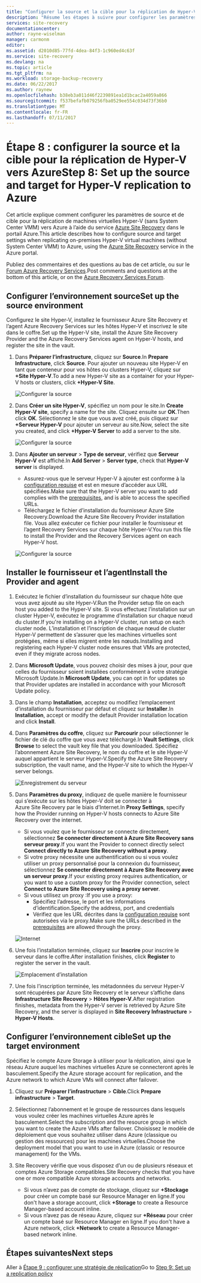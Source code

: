 ```yaml
---
title: "Configurer la source et la cible pour la réplication de Hyper-V vers Azure (sans System Center VMM) avec Azure Site Recovery | Microsoft Docs"
description: "Résume les étapes à suivre pour configurer les paramètres de source et de cible pour la réplication de machines virtuelles Hyper-V vers le stockage Azure avec Azure Site Recovery."
services: site-recovery
documentationcenter: 
author: rayne-wiselman
manager: carmonm
editor: 
ms.assetid: d2010d85-77fd-4dea-84f3-1c960ed4c63f
ms.service: site-recovery
ms.devlang: na
ms.topic: article
ms.tgt_pltfrm: na
ms.workload: storage-backup-recovery
ms.date: 06/22/2017
ms.author: raynew
ms.openlocfilehash: b38eb3a011d46f2239891ea1d1bcac2a4059a866
ms.sourcegitcommit: f537befafb079256fba0529ee554c034d73f36b0
ms.translationtype: MT
ms.contentlocale: fr-FR
ms.lasthandoff: 07/11/2017
---
```

# <a name="step-8-set-up-the-source-and-target-for-hyper-v-replication-to-azure"></a><span data-ttu-id="85e31-103">Étape 8 : configurer la source et la cible pour la réplication de Hyper-V vers Azure</span><span class="sxs-lookup"><span data-stu-id="85e31-103">Step 8: Set up the source and target for Hyper-V replication to Azure</span></span>

<span data-ttu-id="85e31-104">Cet article explique comment configurer les paramètres de source et de cible pour la réplication de machines virtuelles Hyper-V (sans System Center VMM) vers Azure à l’aide du service [Azure Site Recovery](site-recovery-overview.md) dans le portail Azure.</span><span class="sxs-lookup"><span data-stu-id="85e31-104">This article describes how to configure source and target settings when replicating on-premises Hyper-V virtual machines (without System Center VMM) to Azure, using the [Azure Site Recovery](site-recovery-overview.md) service in the Azure portal.</span></span>

<span data-ttu-id="85e31-105">Publiez des commentaires et des questions au bas de cet article, ou sur le [Forum Azure Recovery Services](https://social.msdn.microsoft.com/forums/azure/home?forum=hypervrecovmgr).</span><span class="sxs-lookup"><span data-stu-id="85e31-105">Post comments and questions at the bottom of this article, or on the [Azure Recovery Services Forum](https://social.msdn.microsoft.com/forums/azure/home?forum=hypervrecovmgr).</span></span>


## <a name="set-up-the-source-environment"></a><span data-ttu-id="85e31-106">Configurer l’environnement source</span><span class="sxs-lookup"><span data-stu-id="85e31-106">Set up the source environment</span></span>

<span data-ttu-id="85e31-107">Configurez le site Hyper-V, installez le fournisseur Azure Site Recovery et l’agent Azure Recovery Services sur les hôtes Hyper-V et inscrivez le site dans le coffre.</span><span class="sxs-lookup"><span data-stu-id="85e31-107">Set up the Hyper-V site, install the Azure Site Recovery Provider and the Azure Recovery Services agent on Hyper-V hosts, and register the site in the vault.</span></span>

1. <span data-ttu-id="85e31-108">Dans **Préparer l’infrastructure**, cliquez sur **Source**.</span><span class="sxs-lookup"><span data-stu-id="85e31-108">In **Prepare Infrastructure**, click **Source**.</span></span> <span data-ttu-id="85e31-109">Pour ajouter un nouveau site Hyper-V en tant que conteneur pour vos hôtes ou clusters Hyper-V, cliquez sur **+Site Hyper-V**.</span><span class="sxs-lookup"><span data-stu-id="85e31-109">To add a new Hyper-V site as a container for your Hyper-V hosts or clusters, click **+Hyper-V Site**.</span></span>

    ![Configurer la source](./media/hyper-v-site-walkthrough-source-target/set-source1.png)
2. <span data-ttu-id="85e31-111">Dans **Créer un site Hyper-V**, spécifiez un nom pour le site.</span><span class="sxs-lookup"><span data-stu-id="85e31-111">In **Create Hyper-V site**, specify a name for the site.</span></span> <span data-ttu-id="85e31-112">Cliquez ensuite sur **OK**.</span><span class="sxs-lookup"><span data-stu-id="85e31-112">Then click **OK**.</span></span> <span data-ttu-id="85e31-113">Sélectionnez le site que vous avez créé, puis cliquez sur **+Serveur Hyper-V** pour ajouter un serveur au site.</span><span class="sxs-lookup"><span data-stu-id="85e31-113">Now, select the site you created, and click **+Hyper-V Server** to add a server to the site.</span></span>

    ![Configurer la source](./media/hyper-v-site-walkthrough-source-target/set-source2.png)

3. <span data-ttu-id="85e31-115">Dans **Ajouter un serveur** > **Type de serveur**, vérifiez que **Serveur Hyper-V** est affiché.</span><span class="sxs-lookup"><span data-stu-id="85e31-115">In **Add Server** > **Server type**, check that **Hyper-V server** is displayed.</span></span>

    - <span data-ttu-id="85e31-116">Assurez-vous que le serveur Hyper-V à ajouter est conforme à la [configuration requise](#on-premises-prerequisites) et est en mesure d’accéder aux URL spécifiées.</span><span class="sxs-lookup"><span data-stu-id="85e31-116">Make sure that the Hyper-V server you want to add complies with the [prerequisites](#on-premises-prerequisites), and is able to access the specified URLs.</span></span>
    - <span data-ttu-id="85e31-117">Téléchargez le fichier d’installation du fournisseur Azure Site Recovery.</span><span class="sxs-lookup"><span data-stu-id="85e31-117">Download the Azure Site Recovery Provider installation file.</span></span> <span data-ttu-id="85e31-118">Vous allez exécuter ce fichier pour installer le fournisseur et l’agent Recovery Services sur chaque hôte Hyper-V.</span><span class="sxs-lookup"><span data-stu-id="85e31-118">You run this file to install the Provider and the Recovery Services agent on each Hyper-V host.</span></span>

    ![Configurer la source](./media/hyper-v-site-walkthrough-source-target/set-source3.png)


## <a name="install-the-provider-and-agent"></a><span data-ttu-id="85e31-120">Installer le fournisseur et l’agent</span><span class="sxs-lookup"><span data-stu-id="85e31-120">Install the Provider and agent</span></span>

1. <span data-ttu-id="85e31-121">Exécutez le fichier d’installation du fournisseur sur chaque hôte que vous avez ajouté au site Hyper-V.</span><span class="sxs-lookup"><span data-stu-id="85e31-121">Run the Provider setup file on each host you added to the Hyper-V site.</span></span> <span data-ttu-id="85e31-122">Si vous effectuez l’installation sur un cluster Hyper-V, exécutez le programme d’installation sur chaque nœud du cluster.</span><span class="sxs-lookup"><span data-stu-id="85e31-122">If you're installing on a Hyper-V cluster, run setup on each cluster node.</span></span> <span data-ttu-id="85e31-123">L’installation et l’inscription de chaque nœud de cluster Hyper-V permettent de s’assurer que les machines virtuelles sont protégées, même si elles migrent entre les nœuds.</span><span class="sxs-lookup"><span data-stu-id="85e31-123">Installing and registering each Hyper-V cluster node ensures that VMs are protected, even if they migrate across nodes.</span></span>
2. <span data-ttu-id="85e31-124">Dans **Microsoft Update**, vous pouvez choisir des mises à jour, pour que celles du fournisseur soient installées conformément à votre stratégie Microsoft Update.</span><span class="sxs-lookup"><span data-stu-id="85e31-124">In **Microsoft Update**, you can opt in for updates so that Provider updates are installed in accordance with your Microsoft Update policy.</span></span>
3. <span data-ttu-id="85e31-125">Dans le champ **Installation**, acceptez ou modifiez l’emplacement d’installation du fournisseur par défaut et cliquez sur **Installer**.</span><span class="sxs-lookup"><span data-stu-id="85e31-125">In **Installation**, accept or modify the default Provider installation location and click **Install**.</span></span>
4. <span data-ttu-id="85e31-126">Dans **Paramètres du coffre**, cliquez sur **Parcourir** pour sélectionner le fichier de clé du coffre que vous avez téléchargé.</span><span class="sxs-lookup"><span data-stu-id="85e31-126">In **Vault Settings**, click **Browse** to select the vault key file that you downloaded.</span></span> <span data-ttu-id="85e31-127">Spécifiez l’abonnement Azure Site Recovery, le nom du coffre et le site Hyper-V auquel appartient le serveur Hyper-V.</span><span class="sxs-lookup"><span data-stu-id="85e31-127">Specify the Azure Site Recovery subscription, the vault name, and the Hyper-V site to which the Hyper-V server belongs.</span></span>

    ![Enregistrement du serveur](./media/hyper-v-site-walkthrough-source-target/provider3.png)

5. <span data-ttu-id="85e31-129">Dans **Paramètres du proxy**, indiquez de quelle manière le fournisseur qui s’exécute sur les hôtes Hyper-V doit se connecter à Azure Site Recovery par le biais d’Internet.</span><span class="sxs-lookup"><span data-stu-id="85e31-129">In **Proxy Settings**, specify how the Provider running on Hyper-V hosts connects to Azure Site Recovery over the internet.</span></span>

    * <span data-ttu-id="85e31-130">Si vous voulez que le fournisseur se connecte directement, sélectionnez **Se connecter directement à Azure Site Recovery sans serveur proxy**.</span><span class="sxs-lookup"><span data-stu-id="85e31-130">If you want the Provider to connect directly select **Connect directly to Azure Site Recovery without a proxy**.</span></span>
    * <span data-ttu-id="85e31-131">Si votre proxy nécessite une authentification ou si vous voulez utiliser un proxy personnalisé pour la connexion du fournisseur, sélectionnez **Se connecter directement à Azure Site Recovery avec un serveur proxy**.</span><span class="sxs-lookup"><span data-stu-id="85e31-131">If your existing proxy requires authentication, or you want to use a custom proxy for the Provider connection, select **Connect to Azure Site Recovery using a proxy server**.</span></span>
    * <span data-ttu-id="85e31-132">Si vous utilisez un proxy :</span><span class="sxs-lookup"><span data-stu-id="85e31-132">If you use a proxy:</span></span>
        - <span data-ttu-id="85e31-133">Spécifiez l’adresse, le port et les informations d’identification.</span><span class="sxs-lookup"><span data-stu-id="85e31-133">Specify the address, port, and credentials</span></span>
        - <span data-ttu-id="85e31-134">Vérifiez que les URL décrites dans la [configuration requise](#prerequisites) sont autorisées via le proxy.</span><span class="sxs-lookup"><span data-stu-id="85e31-134">Make sure the URLs described in the [prerequisites](#prerequisites) are allowed through the proxy.</span></span>

    ![Internet](./media/hyper-v-site-walkthrough-source-target/provider7.png)

6. <span data-ttu-id="85e31-136">Une fois l’installation terminée, cliquez sur **Inscrire** pour inscrire le serveur dans le coffre.</span><span class="sxs-lookup"><span data-stu-id="85e31-136">After installation finishes, click **Register** to register the server in the vault.</span></span>

    ![Emplacement d’installation](./media/hyper-v-site-walkthrough-source-target/provider2.png)

7. <span data-ttu-id="85e31-138">Une fois l’inscription terminée, les métadonnées du serveur Hyper-V sont récupérées par Azure Site Recovery et le serveur s’affiche dans **Infrastructure Site Recovery** > **Hôtes Hyper-V**.</span><span class="sxs-lookup"><span data-stu-id="85e31-138">After registration finishes, metadata from the Hyper-V server is retrieved by Azure Site Recovery, and the server is displayed in **Site Recovery Infrastructure** > **Hyper-V Hosts**.</span></span>


## <a name="set-up-the-target-environment"></a><span data-ttu-id="85e31-139">Configurer l’environnement cible</span><span class="sxs-lookup"><span data-stu-id="85e31-139">Set up the target environment</span></span>

<span data-ttu-id="85e31-140">Spécifiez le compte Azure Storage à utiliser pour la réplication, ainsi que le réseau Azure auquel les machines virtuelles Azure se connecteront après le basculement.</span><span class="sxs-lookup"><span data-stu-id="85e31-140">Specify the Azure storage account for replication, and the Azure network to which Azure VMs will connect after failover.</span></span>

1. <span data-ttu-id="85e31-141">Cliquez sur **Préparer l’infrastructure** > **Cible**.</span><span class="sxs-lookup"><span data-stu-id="85e31-141">Click **Prepare infrastructure** > **Target**.</span></span>
2. <span data-ttu-id="85e31-142">Sélectionnez l’abonnement et le groupe de ressources dans lesquels vous voulez créer les machines virtuelles Azure après le basculement.</span><span class="sxs-lookup"><span data-stu-id="85e31-142">Select the subscription and the resource group in which you want to create the Azure VMs after failover.</span></span> <span data-ttu-id="85e31-143">Choisissez le modèle de déploiement que vous souhaitez utiliser dans Azure (classique ou gestion des ressources) pour les machines virtuelles.</span><span class="sxs-lookup"><span data-stu-id="85e31-143">Choose the deployment model that you want to use in Azure (classic or resource management) for the VMs.</span></span>

3. <span data-ttu-id="85e31-144">Site Recovery vérifie que vous disposez d’un ou de plusieurs réseaux et comptes Azure Storage compatibles.</span><span class="sxs-lookup"><span data-stu-id="85e31-144">Site Recovery checks that you have one or more compatible Azure storage accounts and networks.</span></span>

    - <span data-ttu-id="85e31-145">Si vous n’avez pas de compte de stockage, cliquez sur **+Stockage** pour créer un compte basé sur Resource Manager en ligne.</span><span class="sxs-lookup"><span data-stu-id="85e31-145">If you don't have a storage account, click **+Storage** to create a Resource Manager-based account inline.</span></span> 
    - <span data-ttu-id="85e31-146">Si vous n’avez pas de réseau Azure, cliquez sur **+Réseau** pour créer un compte basé sur Resource Manager en ligne.</span><span class="sxs-lookup"><span data-stu-id="85e31-146">If you don't have a Azure network, click **+Network** to create a Resource Manager-based network inline.</span></span>






## <a name="next-steps"></a><span data-ttu-id="85e31-147">Étapes suivantes</span><span class="sxs-lookup"><span data-stu-id="85e31-147">Next steps</span></span>

<span data-ttu-id="85e31-148">Aller à [Étape 9 : configurer une stratégie de réplication](hyper-v-site-walkthrough-replication.md)</span><span class="sxs-lookup"><span data-stu-id="85e31-148">Go to [Step 9: Set up a replication policy](hyper-v-site-walkthrough-replication.md)</span></span>
